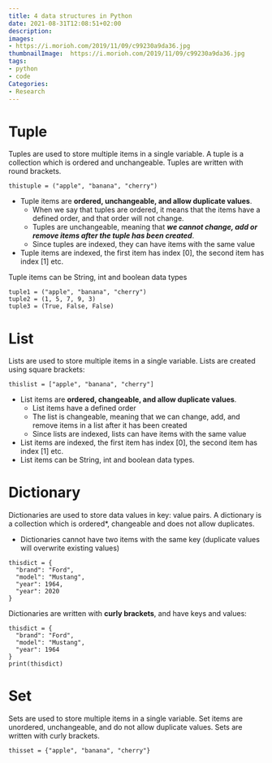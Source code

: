 ```yaml
---
title: 4 data structures in Python
date: 2021-08-31T12:08:51+02:00
description:
images:
- https://i.morioh.com/2019/11/09/c99230a9da36.jpg
thumbnailImage:  https://i.morioh.com/2019/11/09/c99230a9da36.jpg
tags:
- python
- code
Categories:
- Research
---
```

# Tuple
Tuples are used to store multiple items in a single variable.
A tuple is a collection which is ordered and unchangeable.
Tuples are written with round brackets.
```
thistuple = ("apple", "banana", "cherry")
```
* Tuple items are **ordered, unchangeable, and allow duplicate values**.
  - When we say that tuples are ordered, it means that the items have a defined order, and that order will not change.
  - Tuples are unchangeable, meaning that ***we cannot change, add or remove items after the tuple has been created***.
  - Since tuples are indexed, they can have items with the same value
* Tuple items are indexed, the first item has index [0], the second item has index [1] etc.

Tuple items can be String, int and boolean data types
```
tuple1 = ("apple", "banana", "cherry")
tuple2 = (1, 5, 7, 9, 3)
tuple3 = (True, False, False)
```
# List
Lists are used to store multiple items in a single variable.
Lists are created using square brackets:
```
thislist = ["apple", "banana", "cherry"]
```
* List items are **ordered, changeable, and allow duplicate values**.
  - List items have a defined order
  - The list is changeable, meaning that we can change, add, and remove items in a list after it has been created
  - Since lists are indexed, lists can have items with the same value
* List items are indexed, the first item has index [0], the second item has index [1] etc.
* List items can be String, int and boolean data types.

# Dictionary
Dictionaries are used to store data values in key: value pairs.
A dictionary is a collection which is ordered*, changeable and does not allow duplicates.
- Dictionaries cannot have two items with the same key (duplicate values will overwrite existing values)
```
thisdict = {
  "brand": "Ford",
  "model": "Mustang",
  "year": 1964,
  "year": 2020
}
```
Dictionaries are written with **curly brackets**, and have keys and values:
```
thisdict = {
  "brand": "Ford",
  "model": "Mustang",
  "year": 1964
}
print(thisdict)
```
# Set
Sets are used to store multiple items in a single variable.
Set items are unordered, unchangeable, and do not allow duplicate values.
Sets are written with curly brackets.
```
thisset = {"apple", "banana", "cherry"}
```
